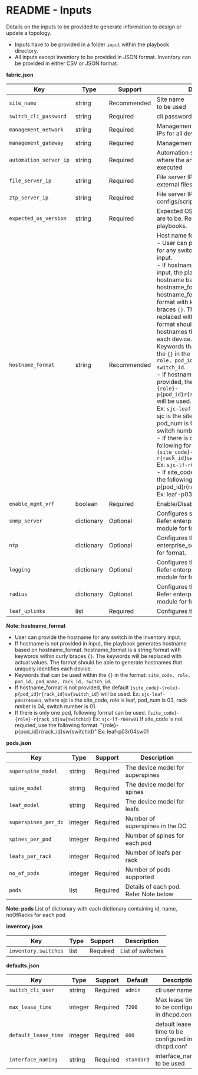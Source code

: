 

README - Inputs
===============

Details on the inputs to be provided to generate information to design or update a topology.

- Inputs have to be provided in a folder ``input`` within the playbook directory.
- All inputs except inventory to be provided in JSON format. Inventory can be provided in either CSV or JSON format.


**fabric.json**

| Key        | Type                      | Support               |Description                                             | 
|------------|---------------------------|------------------------|--------------------------------------------------------|
| ``site_name``            | string        |  Recommended | Site name <br/> to be used  |
| ``switch_cli_password`` | string           |  Required | cli password |
| ``management_network``    | string           |  Required | Management network to provide IPs for all devices in inventory |
| ``management_gateway``       | string        |  Required | Management gateway |
| ``automation_server_ip``                  | string            |  Required | Automation server IPv4 address where the ansible playbooks are executed |
| ``file_server_ip``                 | string          |  Required | File server IPv4 address where external files are kept |
| ``ztp_server_ip``           | string           |  Required | File server IPv4 address where ztp configs/scripts/binary are placed  |
| ``expected_os_version``               | string         |  Required | Expected OS version the devices are to be. Required for validation playbooks.  |
| ``hostname_format``                 | string         |  Recommended | Host name format. <br/> - User can provide the hostname for any switch in the inventory input. <br/> - If hostname is not provided in input, the playbook generates hostname based on hostname_format. hostname_format is a string format with keywords within curly braces ``{}``. The keywords will be replaced with actual values. The format should be able to generate hostnames that uniquely identifies each device. <br/> Keywords that can be used within the ``{}`` in the format: ``site_code, role, pod_id, pod_name, rack_id, switch_id``. <br/> - If hostname_format is not provided, the default  ``{site_code}-{role}-p{pod_id}r{rack_id}sw{switch_id}`` will be used. <br/> Ex: ``sjc-leaf-p003r4sw01``, where sjc is the site_code, role is leaf, pod_num is 03, rack nmber is 04, switch number is  01. <br/> - If there is only one pod, following format can be used. ``{site_code}-{role}-r{rack_id}sw{switchid}`` <br/> Ex: ``sjc-lf-r04sw01`` <br/> - If site_code is not requried, use the following format. "{role}-p{pod_id}r{rack_id}sw{switchid}" <br/> Ex: leaf-p03r04sw01 |
| ``enable_mgmt_vrf``            | boolean        |  Required | Enable/Disable management vrf |
| ``snmp_server``    | dictionary           |  Optional | Configures snmp_server details. Refer enterprise_sonic resource module for format. |
| ``ntp``       | dictionary        |  Optional | Configures the ntp. Refer enterprise_sonic resource module for format. |
| ``logging``                  | dictionary            |  Optional | Configures the logging server. Refer enterprise_sonic resource module for format. |
| ``radius``                 | dictionary          |  Optional | Configures the radius server. Refer enterprise_sonic resource module for format. |
| ``leaf_uplinks``           | list           |  Required | Configures the leaf uplinks  |

**Note: hostname_format** 
- User can provide the hostname for any switch in the inventory input. 
- If hostname is not provided in input, the playbook generates hostname based on hostname_format. hostname_format is a string format with keywords within curly braces ``{}``. The keywords will be replaced with actual values. The format should be able to generate hostnames that uniquely identifies each device. 
- Keywords that can be used within the ``{}`` in the format: ``site_code, role, pod_id, pod_name, rack_id, switch_id``. 
- If hostname_format is not provided, the default 
``{site_code}-{role}-p{pod_id}r{rack_id}sw{switch_id}`` will be used. 
Ex: ``sjc-leaf-p003r4sw01``, where sjc is the site_code, role is leaf, pod_num is 03, rack nmber is 04, switch number is  01. 
- If there is only one pod, following format can be used.
``{site_code}-{role}-r{rack_id}sw{switchid}``
Ex: ``sjc-lf-r04sw01`` If site_code is not requried, use the following format. "{role}-p{pod_id}r{rack_id}sw{switchid}" Ex: leaf-p03r04sw01


**pods.json**

| Key        | Type                      | Support               | Description                                             |
|------------|---------------------------|-----------------------|---------------------------------------------------------|
| ``superspine_model``            | string        | Required | The device model for superspines |
| ``spine_model`` | string           | Required | The device model for spines |
| ``leaf_model``    | string           | Required | The device model for leafs |
| ``superspines_per_dc``       | integer        | Required | Number of superspines in the DC |
| ``spines_per_pod``                  | integer            | Required | Number of spines for each pod |
| ``leafs_per_rack``                 | integer           | Required | Number of leafs per rack |
| ``no_of_pods``           | integer           | Required | Number of pods supported  |
| ``pods``               | list        | Required | Details of each pod. Refer Note below |

**Note: pods** 
List of dictionary with each dictionary containing id, name, noOfRacks for each pod

**inventory.json**

| Key        | Type                      | Support               | Description                                             |
|------------|---------------------------|-----------------------|-------------------------------------------------------|
| ``inventory.switches``            | list        | Required | List of switches |


**defaults.json**

| Key        | Type                      | Support               | Default               | Description                                             |
|------------|---------------------------|-----------------------|-----------------------|---------------------------------------------------------|
| ``switch_cli_user``            | string        | Required |  ``admin`` | cli user name. |
| ``max_lease_time`` | integer           | Required |  ``7200`` | Max lease time to be configured in dhcpd.conf |
| ``default_lease_time``    | integer           | Required |  ``600`` | default lease time to be configured in dhcpd.conf |
| ``interface_naming``       | string        | Required |  ``standard`` | interface_naming to be used |


